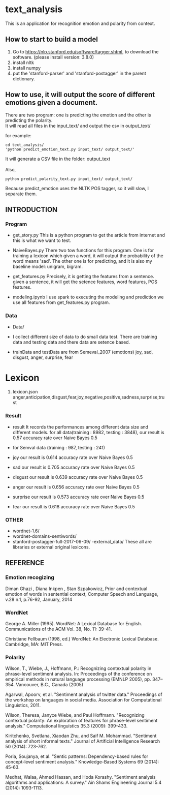 # text_analysis
This is an application for recognition emotion and polarity from context.

## How to start to build a model
1. Go to https://nlp.stanford.edu/software/tagger.shtml, to download the software. (please install version: 3.8.0) 
2. install nltk
3. install numpy 
4. put the 'stanford-parser' and 'stanford-postagger' in the parent dictionary.

## How to use, it will output the score of different emotions given a document.
There are two program: one is predicting the emotion and the other is predicting the polarity.<br>
It will read all files in the input_text/ and output the csv in output_text/<br>

for example:<br>
```
cd text_analysis/
'python predict_emotion_text.py input_text/ output_text/'
```

It will generate a CSV file in the folder: output_text<br>
<br>
Also,<br>
```
python predict_polarity_text.py input_text/ output_text/
```
Because predict_emotion uses the NLTK POS tagger, so it will slow, I separate them.


## INTRODUCTION
### Program 
- get_story.py
This is a python program to get the article from internet and this is what we want to test.

- NaiveBayes.py
There two tow functions for this program. One is for training a lexicon which given a word, it will output the probability of the word means 'sad'.
The other one is for predicting, and it is also my baseline model: unigram, bigram.

- get_features.py 
Precisely, it is getting the features from a sentence. given a sentence, it will get the setence features, word features, POS features.

- modeling.ipynb
I use spark to executing the modeling and prediction we use all features from get_features.py program.

### Data
- Data/
- I collect different size of data to do small data test. There are training data and testing data and there data are setence based.

- trainData and testData are from Semeval_2007 (emotions)
joy, sad, disgust, anger, surprise, fear

# Lexicon
1. lexicon.json
anger,anticipation,disgust,fear,joy,negative,positive,sadness,surprise,trust


### Result 
- result
It records the performances among different data size and different models.
for all data(training : 8982, testing : 3848), our result is 0.57 accuracy rate over Naive Bayes 0.5

- for Semval data (training : 987, testing : 241)
- joy
our result is 0.614 accuracy rate over Naive Bayes 0.5
- sad
our result is 0.705 accuracy rate over Naive Bayes 0.5
- disgust
our result is 0.639 accuracy rate over Naive Bayes 0.5
- anger
our result is 0.656 accuracy rate over Naive Bayes 0.5
- surprise
our result is 0.573 accuracy rate over Naive Bayes 0.5
- fear
our result is 0.618 accuracy rate over Naive Bayes 0.5





### OTHER
- wordnet-1.6/
- wordnet-domains-sentiwords/
- stanford-postagger-full-2017-06-09/
-external_data/ 
These all are libraries or external original lexicons.


## REFERENCE
### Emotion recogizing
Diman Ghazi , Diana Inkpen , Stan Szpakowicz, Prior and contextual emotion of words in sentential context, Computer Speech and Language, v.28 n.1, p.76-92, January, 2014 

### WordNet
George A. Miller (1995). WordNet: A Lexical Database for English. 
Communications of the ACM Vol. 38, No. 11: 39-41. 

Christiane Fellbaum (1998, ed.) WordNet: An Electronic Lexical Database. Cambridge, MA: MIT Press.

### Polarity
Wilson, T., Wiebe, J., Hoffmann, P.: Recognizing contextual polarity in phrase-level sentiment
analysis. In: Proceedings of the conference on empirical methods in natural language
processing (EMNLP 2005), pp. 347–354. Vancouver, B.C., Canada (2005)

Agarwal, Apoorv, et al. "Sentiment analysis of twitter data." Proceedings of the workshop on languages in social media. Association for Computational Linguistics, 2011.

Wilson, Theresa, Janyce Wiebe, and Paul Hoffmann. "Recognizing contextual polarity: An exploration of features for phrase-level sentiment analysis." Computational linguistics 35.3 (2009): 399-433.

Kiritchenko, Svetlana, Xiaodan Zhu, and Saif M. Mohammad. "Sentiment analysis of short informal texts." Journal of Artificial Intelligence Research 50 (2014): 723-762.

Poria, Soujanya, et al. "Sentic patterns: Dependency-based rules for concept-level sentiment analysis." Knowledge-Based Systems 69 (2014): 45-63.

Medhat, Walaa, Ahmed Hassan, and Hoda Korashy. "Sentiment analysis algorithms and applications: A survey." Ain Shams Engineering Journal 5.4 (2014): 1093-1113.




